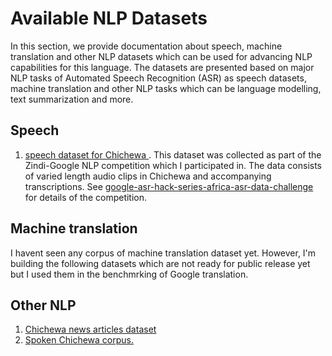 # Available NLP Datasets
In this section, we provide documentation about speech, machine translation and other NLP datasets which can be used for advancing NLP capabilities for this language. The datasets are presented based on major NLP tasks of Automated Speech Recognition (ASR) as speech datasets, machine translation and other NLP tasks which can be language modelling, text summarization and more.

## Speech
1. [speech dataset for Chichewa
](https://doi.org/10.5281/zenodo.6595625). This dataset was collected as part of the Zindi-Google NLP competition which I participated in. The data consists of varied length audio clips in Chichewa and accompanying transcriptions. See [google-asr-hack-series-africa-asr-data-challenge](https://zindi.africa/competitions/google-asr-hack-series-africa-asr-data-challenge) for details of the competition. 

## Machine translation
I havent seen any corpus of machine translation dataset yet. However, I'm building the following datasets which are not ready for public release yet but I used them in the benchmrking of Google translation.

## Other NLP
1. [Chichewa news articles dataset](https://doi.org/10.5281/zenodo.4315018)
2. [Spoken Chichewa corpus.](https://doi.org/10.5281/zenodo.3731994) 


